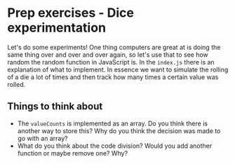 # Prep exercises - Dice experimentation

Let's do some experiments! One thing computers are great at is doing the same thing over and over and over again, so let's use that to see how random the random function in JavaScript is. In the `index.js` there is an explanation of what to implement. In essence we want to simulate the rolling of a die a lot of times and then track how many times a certain value was rolled.

## Things to think about

- The `valueCounts` is implemented as an array. Do you think there is another way to store this? Why do you think the decision was made to go with an array?
- What do you think about the code division? Would you add another function or maybe remove one? Why?
